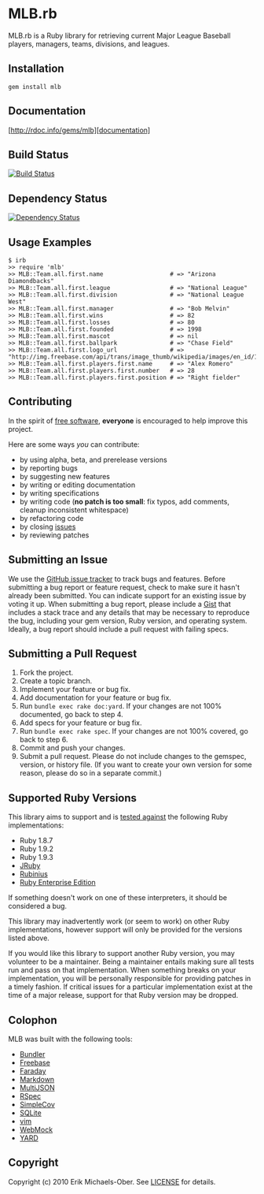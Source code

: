 # MLB.rb
MLB.rb is a Ruby library for retrieving current Major League Baseball players, managers, teams, divisions, and leagues.

## <a name="installation"></a>Installation
    gem install mlb

## <a name="documentation"></a>Documentation
[http://rdoc.info/gems/mlb][documentation]

[documentation]: http://rdoc.info/gems/mlb

## <a name="build"></a>Build Status
[![Build Status](https://secure.travis-ci.org/sferik/mlb.png?branch=master)][travis]

[travis]: http://travis-ci.org/sferik/mlb

## <a name="dependencies"></a>Dependency Status
[![Dependency Status](https://gemnasium.com/sferik/mlb.png?travis)][gemnasium]

[gemnasium]: https://gemnasium.com/sferik/mlb

## <a name="examples"></a>Usage Examples
    $ irb
    >> require 'mlb'
    >> MLB::Team.all.first.name                   # => "Arizona Diamondbacks"
    >> MLB::Team.all.first.league                 # => "National League"
    >> MLB::Team.all.first.division               # => "National League West"
    >> MLB::Team.all.first.manager                # => "Bob Melvin"
    >> MLB::Team.all.first.wins                   # => 82
    >> MLB::Team.all.first.losses                 # => 80
    >> MLB::Team.all.first.founded                # => 1998
    >> MLB::Team.all.first.mascot                 # => nil
    >> MLB::Team.all.first.ballpark               # => "Chase Field"
    >> MLB::Team.all.first.logo_url               # => "http://img.freebase.com/api/trans/image_thumb/wikipedia/images/en_id/13104064"
    >> MLB::Team.all.first.players.first.name     # => "Alex Romero"
    >> MLB::Team.all.first.players.first.number   # => 28
    >> MLB::Team.all.first.players.first.position # => "Right fielder"

## <a name="contributing"></a>Contributing
In the spirit of [free software][free-sw], **everyone** is encouraged to help
improve this project.

[free-sw]: http://www.fsf.org/licensing/essays/free-sw.html

Here are some ways *you* can contribute:

* by using alpha, beta, and prerelease versions
* by reporting bugs
* by suggesting new features
* by writing or editing documentation
* by writing specifications
* by writing code (**no patch is too small**: fix typos, add comments, cleanup
  inconsistent whitespace)
* by refactoring code
* by closing [issues][]
* by reviewing patches

[issues]: https://github.com/sferik/mlb/issues

## <a name="issues"></a>Submitting an Issue
We use the [GitHub issue tracker][issues] to track bugs and features. Before
submitting a bug report or feature request, check to make sure it hasn't
already been submitted. You can indicate support for an existing issue by
voting it up. When submitting a bug report, please include a [Gist][] that
includes a stack trace and any details that may be necessary to reproduce the
bug, including your gem version, Ruby version, and operating system. Ideally, a
bug report should include a pull request with failing specs.

[gist]: https://gist.github.com/

## <a name="pulls"></a>Submitting a Pull Request
1. Fork the project.
2. Create a topic branch.
3. Implement your feature or bug fix.
4. Add documentation for your feature or bug fix.
5. Run `bundle exec rake doc:yard`. If your changes are not 100% documented, go
   back to step 4.
6. Add specs for your feature or bug fix.
7. Run `bundle exec rake spec`. If your changes are not 100% covered, go back
   to step 6.
8. Commit and push your changes.
9. Submit a pull request. Please do not include changes to the gemspec,
   version, or history file. (If you want to create your own version for some
   reason, please do so in a separate commit.)

## <a name="versions"></a>Supported Ruby Versions
This library aims to support and is [tested against][travis] the following Ruby
implementations:

* Ruby 1.8.7
* Ruby 1.9.2
* Ruby 1.9.3
* [JRuby][]
* [Rubinius][]
* [Ruby Enterprise Edition][ree]

[jruby]: http://www.jruby.org/
[rubinius]: http://rubini.us/
[ree]: http://www.rubyenterpriseedition.com/

If something doesn't work on one of these interpreters, it should be considered
a bug.

This library may inadvertently work (or seem to work) on other Ruby
implementations, however support will only be provided for the versions listed
above.

If you would like this library to support another Ruby version, you may
volunteer to be a maintainer. Being a maintainer entails making sure all tests
run and pass on that implementation. When something breaks on your
implementation, you will be personally responsible for providing patches in a
timely fashion. If critical issues for a particular implementation exist at the
time of a major release, support for that Ruby version may be dropped.

## <a name="colophon"></a>Colophon
MLB was built with the following tools:

* [Bundler][]
* [Freebase][]
* [Faraday][]
* [Markdown][]
* [MultiJSON][]
* [RSpec][]
* [SimpleCov][]
* [SQLite][]
* [vim][]
* [WebMock][]
* [YARD][]

[bundler]: http://gembundler.com/
[freebase]: http://www.freebase.com/
[faraday]: https://github.com/technoweenie/faraday
[markdown]: http://daringfireball.net/projects/markdown/
[multijson]: https://github.com/intridea/multi_json
[rspec]: http://relishapp.com/rspec/
[simplecov]: https://github.com/colszowka/simplecov
[sqlite]: http://www.sqlite.org/
[vim]: http://www.vim.org/
[webmock]: https://github.com/bblimke/webmock
[yard]: http://yardoc.org/

## <a name="copyright"></a>Copyright
Copyright (c) 2010 Erik Michaels-Ober. See [LICENSE][] for details.

[license]: https://github.com/sferik/mlb/blob/master/LICENSE.md
